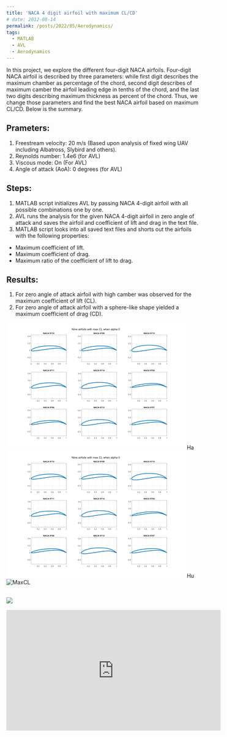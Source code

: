 ```yaml
---
title: 'NACA 4 digit airfoil with maximum CL/CD'
# date: 2012-08-14
permalink: /posts/2022/05/Aerodynamics/
tags:
  - MATLAB
  - AVL
  - Aerodynamics
---
```


In this project, we explore the different four-digit NACA airfoils. Four-digit NACA airfoil is described by three parameters: while first digit describes the maximum chamber as percentage of the chord, second digit describes of maximum camber the airfoil leading edge in tenths of the chord, and the last two digits describing maximum thickness as percent of the chord. Thus, we change those parameters and find the best NACA airfoil based on maximum CL/CD. Below is the summary.

Prameters:
------
1. Freestream velocity: 20 m/s  (Based upon analysis of fixed wing UAV including Albatross, Slybird and others).
2. Reynolds number: 1.4e6 (for AVL)
3. Viscous mode: On (For AVL)
4. Angle of attack (AoA): 0 degrees (for AVL)


Steps:
------
1. MATLAB script initializes AVL by passing NACA 4-digit airfoil with all possible combinations one by one.
2. AVL runs the analysis for the given NACA 4-digit airfoil in zero angle of attack and saves the airfoil and coefficient of lift and drag in the text file.
2. MATLAB script looks into all saved text files and shorts out the airfoils with the following properties:
  * Maximum coefficient of lift.
  * Maximum coefficient of drag.
  * Maximum ratio of the coefficient of lift to drag.

Results:
------
1. For zero angle of attack airfoil with high camber was observed for the maximum coefficient of lift (CL).
2. For zero angle of attack airfoil with a sphere-like shape yielded a maximum coefficient of drag (CD).

![MaxCL](../images/blog-Aerodynamics-maxCL.png)
Ha
![MaxCL](images/blog-Aerodynamics-maxCL.png)
Hu
![MaxCL](blog-Aerodynamics-maxCL.png)

<br/><img src='/images/500x300.png'>

<div class = "embed-responsive embed-responsive-16by9">

<iframe width="560" height="315" src="https://www.youtube.com/embed/Rs51xVCsnDw" title="YouTube video player" frameborder="0" allow="accelerometer; autoplay; clipboard-write; encrypted-media; gyroscope; picture-in-picture" allowfullscreen></iframe>

</div> 


<!-- Headings are cool
======

You can have many headings
====== -->

